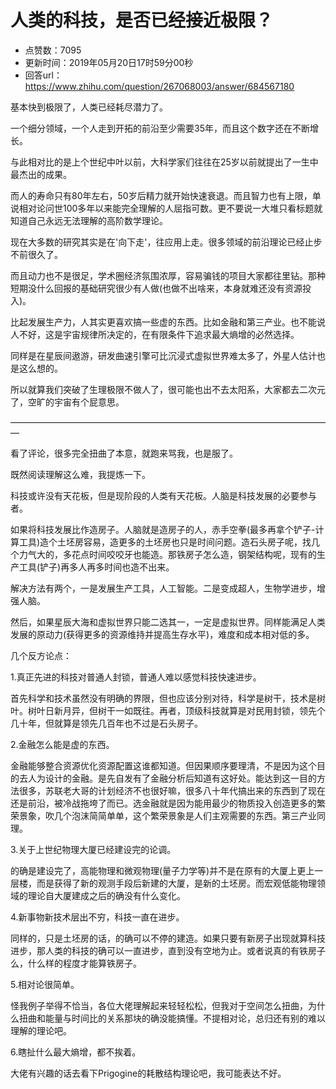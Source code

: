 # 人类的科技，是否已经接近极限？
- 点赞数：7095
- 更新时间：2019年05月20日17时59分00秒
- 回答url：https://www.zhihu.com/question/267068003/answer/684567180
<body>
 <p data-pid="_uzVOBSp">基本快到极限了，人类已经耗尽潜力了。</p>
 <p data-pid="c5ymPoSf">一个细分领域，一个人走到开拓的前沿至少需要35年，而且这个数字还在不断增长。</p>
 <p data-pid="PKhgrHz0">与此相对比的是上个世纪中叶以前，大科学家们往往在25岁以前就提出了一生中最杰出的成果。</p>
 <p data-pid="l1-1KigY">而人的寿命只有80年左右，50岁后精力就开始快速衰退。而且智力也有上限，单说相对论问世100多年以来能完全理解的人屈指可数。更不要说一大堆只看标题就知道自己永远无法理解的高阶数学理论。</p>
 <p data-pid="_RblOuop">现在大多数的研究其实是在'向下走'，往应用上走。很多领域的前沿理论已经止步不前很久了。</p>
 <p data-pid="7p66tg_h">而且动力也不是很足，学术圈经济氛围浓厚，容易骗钱的项目大家都往里钻。那种短期没什么回报的基础研究很少有人做(也做不出啥来，本身就难还没有资源投入)。</p>
 <p data-pid="V1op3JMs">比起发展生产力，人其实更喜欢搞一些虚的东西。比如金融和第三产业。也不能说人不好，这是宇宙规律所决定的，在有限条件下追求最大熵增的必然选择。</p>
 <p data-pid="kmABS3k6">同样是在星辰间遨游，研发曲速引擎可比沉浸式虚拟世界难太多了，外星人估计也是这么想的。</p>
 <p data-pid="fJYUvxC5">所以就算我们突破了生理极限不做人了，很可能也出不去太阳系，大家都去二次元了，空旷的宇宙有个屁意思。</p>
 <p data-pid="gDTxwxFP">—————————————————————————————————————</p>
 <p data-pid="WoIem3BM">看了评论，很多完全扭曲了本意，就跑来骂我，也是服了。</p>
 <p data-pid="Ek-3s8hQ">既然阅读理解这么难，我提炼一下。</p>
 <p data-pid="99z2KM_U">科技或许没有天花板，但是现阶段的人类有天花板。人脑是科技发展的必要参与者。</p>
 <p data-pid="WmDcNbn0">如果将科技发展比作造房子。人脑就是造房子的人，赤手空拳(最多再拿个铲子-计算工具)造个土坯房容易，造更多的土坯房也只是时间问题。造石头房子呢，找几个力气大的，多花点时间咬咬牙也能造。那铁房子怎么造，钢架结构呢，现有的生产工具(铲子)再多人再多时间也造不出来。</p>
 <p data-pid="xmCve3l8">解决方法有两个，一是发展生产工具，人工智能。二是变成超人，生物学进步，增强人脑。</p>
 <p data-pid="PrEbxx-U">然后，如果星辰大海和虚拟世界只能二选其一，一定是虚拟世界。同样能满足人类发展的原动力(获得更多的资源维持并提高生存水平)，难度和成本相对低的多。</p>
 <p data-pid="OJARjO_v">几个反方论点：</p>
 <p data-pid="LmZxlcFq">1.真正先进的科技对普通人封锁，普通人难以感觉科技快速进步。</p>
 <p data-pid="PVfoiKOY">首先科学和技术虽然没有明确的界限，但也应该分别对待，科学是树干，技术是树叶。树叶日新月异，但树干一如既往。再者，顶级科技就算是对民用封锁，领先个几十年，但就算是领先几百年也不过是石头房子。</p>
 <p data-pid="rxyDTp10">2.金融怎么能是虚的东西。</p>
 <p data-pid="YKX7dX6r">金融能够整合资源优化资源配置这谁都知道。但因果顺序要理清，不是因为这个目的去人为设计的金融。是先自发有了金融分析后知道有这好处。能达到这一目的方法很多，苏联老大哥的计划经济不也很好嘛，很多八十年代搞出来的东西到了现在还是前沿，被冷战拖垮了而已。选金融就是因为能用最少的物质投入创造更多的繁荣景象，吹几个泡沫简简单单，这个繁荣景象是人们主观需要的东西。第三产业同理。</p>
 <p data-pid="SzdeP3Rd">3.关于上世纪物理大厦已经建设完的论调。</p>
 <p data-pid="7FDiYCBV">的确是建设完了，高能物理和微观物理(量子力学等)并不是在原有的大厦上更上一层楼，而是获得了新的观测手段后新建的大厦，是新的土坯房。而宏观低能物理领域的理论自大厦建成之后的确没有什么变化。</p>
 <p data-pid="sMgZ9ROD">4.新事物新技术层出不穷，科技一直在进步。</p>
 <p data-pid="BirgPx3i">同样的，只是土坯房的话，的确可以不停的建造。如果只要有新房子出现就算科技进步，那人类的科技的确可以一直进步，直到没有空地为止。或者说真的有铁房子么，什么样的程度才能算铁房子。</p>
 <p data-pid="fEUiwHPs">5.相对论很简单。</p>
 <p data-pid="BMzlGRnt">怪我例子举得不恰当，各位大佬理解起来轻轻松松，但我对于空间怎么扭曲，为什么扭曲和能量与时间比的关系那块的确没能搞懂。不提相对论，总归还有别的难以理解的理论吧。</p>
 <p data-pid="5HZwHRJ5">6.瞎扯什么最大熵增，都不挨着。</p>
 <p data-pid="-RptHdiG">大佬有兴趣的话去看下Prigogine的耗散结构理论吧，我可能表达不好。</p>
</body>